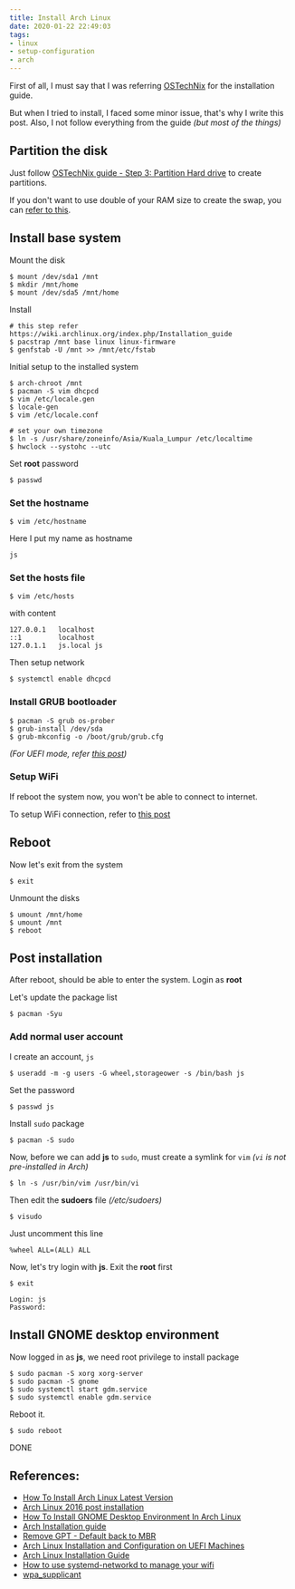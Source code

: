 ```yaml
---
title: Install Arch Linux
date: 2020-01-22 22:49:03
tags:
- linux
- setup-configuration
- arch
---
```


First of all, I must say that I was referring [OSTechNix](https://www.ostechnix.com/) for the installation guide.

But when I tried to install, I faced some minor issue, that's why I write this post.
Also, I not follow everything from the guide _(but most of the things)_

## Partition the disk

Just follow [OSTechNix guide - Step 3: Partition Hard drive](https://www.ostechnix.com/install-arch-linux-latest-version/) to create partitions.

If you don't want to use double of your RAM size to create the swap, you can [refer to this](https://help.ubuntu.com/community/SwapFaq).

## Install base system

Mount the disk

```
$ mount /dev/sda1 /mnt
$ mkdir /mnt/home
$ mount /dev/sda5 /mnt/home
```

Install

```
# this step refer https://wiki.archlinux.org/index.php/Installation_guide
$ pacstrap /mnt base linux linux-firmware
$ genfstab -U /mnt >> /mnt/etc/fstab
```

Initial setup to the installed system

```
$ arch-chroot /mnt
$ pacman -S vim dhcpcd
$ vim /etc/locale.gen
$ locale-gen
$ vim /etc/locale.conf

# set your own timezone
$ ln -s /usr/share/zoneinfo/Asia/Kuala_Lumpur /etc/localtime
$ hwclock --systohc --utc
```

Set **root** password

```
$ passwd
```

### Set the hostname

```
$ vim /etc/hostname
```

Here I put my name as hostname

```
js
```

### Set the hosts file

```
$ vim /etc/hosts
```

with content

```
127.0.0.1   localhost
::1         localhost
127.0.1.1   js.local js
```

Then setup network

```
$ systemctl enable dhcpcd
```

### Install GRUB bootloader

```
$ pacman -S grub os-prober
$ grub-install /dev/sda
$ grub-mkconfig -o /boot/grub/grub.cfg
```

_(For UEFI mode, refer [this post](https://www.tecmint.com/arch-linux-installation-and-configuration-guide/))_

### Setup WiFi

If reboot the system now, you won't be able to connect to internet.

To setup WiFi connection, refer to [this post](https://forum.manjaro.org/t/how-to-use-systemd-networkd-to-manage-your-wifi/1557)

## Reboot

Now let's exit from the system

```
$ exit
```

Unmount the disks

```
$ umount /mnt/home
$ umount /mnt
$ reboot
```

## Post installation

After reboot, should be able to enter the system. Login as **root**

Let's update the package list

```
$ pacman -Syu
```

### Add normal user account

I create an account, `js`

```
$ useradd -m -g users -G wheel,storageower -s /bin/bash js
```

Set the password

```
$ passwd js
```

Install `sudo` package

```
$ pacman -S sudo
```

Now, before we can add **js** to `sudo`, must create a symlink for `vim` _(`vi` is not pre-installed in Arch)_

```
$ ln -s /usr/bin/vim /usr/bin/vi
```

Then edit the **sudoers** file _(/etc/sudoers)_

```
$ visudo
```

Just uncomment this line

```
%wheel ALL=(ALL) ALL
```

Now, let's try login with **js**. Exit the **root** first

```
$ exit

Login: js
Password: 
```

## Install GNOME desktop environment

Now logged in as **js**, we need root privilege to install package

```
$ sudo pacman -S xorg xorg-server
$ sudo pacman -S gnome
$ sudo systemctl start gdm.service
$ sudo systemctl enable gdm.service
```

Reboot it.

```
$ sudo reboot
```

DONE

## References:

- [How To Install Arch Linux Latest Version](https://www.ostechnix.com/install-arch-linux-latest-version/)
- [Arch Linux 2016 post installation](https://www.ostechnix.com/arch-linux-2016-post-installation/)
- [How To Install GNOME Desktop Environment In Arch Linux](https://www.ostechnix.com/how-to-install-gnome-desktop-environment-in-arch-linux/)
- [Arch Installation guide](https://wiki.archlinux.org/index.php/Installation_guide)
- [Remove GPT - Default back to MBR](https://unix.stackexchange.com/questions/61142/remove-gpt-default-back-to-mbr)
- [Arch Linux Installation and Configuration on UEFI Machines](https://www.tecmint.com/arch-linux-installation-and-configuration-guide/)
- [Arch Linux Installation Guide](https://gist.github.com/eltonvs/d8977de93466552a3448d9822e265e38#set-up-wi-fi)
- [How to use systemd-networkd to manage your wifi](https://forum.manjaro.org/t/how-to-use-systemd-networkd-to-manage-your-wifi/1557)
- [wpa_supplicant](https://wiki.archlinux.org/index.php/Wpa_supplicant)
